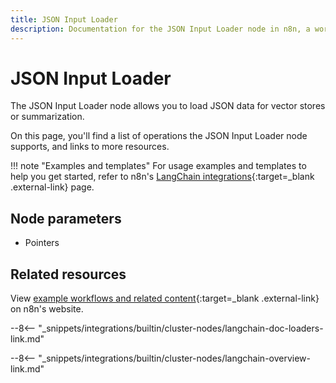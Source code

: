 ```yaml
---
title: JSON Input Loader
description: Documentation for the JSON Input Loader node in n8n, a workflow automation platform. Includes details of operations and configuration, and links to examples and credentials information.
---
```


# JSON Input Loader

The JSON Input Loader node allows you to load JSON data for vector stores or summarization.

On this page, you'll find a list of operations the JSON Input Loader node supports, and links to more resources.

!!! note "Examples and templates"
	For usage examples and templates to help you get started, refer to n8n's [LangChain integrations](https://n8n.io/integrations/langchain/){:target=_blank .external-link} page.
	
## Node parameters

* Pointers

## Related resources

View [example workflows and related content](https://n8n.io/integrations/langchain/){:target=_blank .external-link} on n8n's website.

--8<-- "_snippets/integrations/builtin/cluster-nodes/langchain-doc-loaders-link.md"

--8<-- "_snippets/integrations/builtin/cluster-nodes/langchain-overview-link.md"
